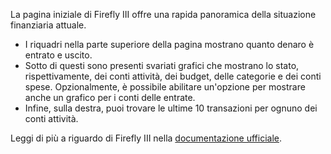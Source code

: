 La pagina iniziale di Firefly III offre una rapida panoramica della situazione finanziaria attuale.

* I riquadri nella parte superiore della pagina mostrano quanto denaro è entrato e uscito.
* Sotto di questi sono presenti svariati grafici che mostrano lo stato, rispettivamente, dei conti attività, dei budget, delle categorie e dei conti spese. Opzionalmente, è possibile abilitare un'opzione per mostrare anche un grafico per i conti delle entrate.
* Infine, sulla destra, puoi trovare le ultime 10 transazioni per ognuno dei conti attività.

Leggi di più a riguardo di Firefly III nella [documentazione ufficiale](https://docs.firefly-iii.org/).